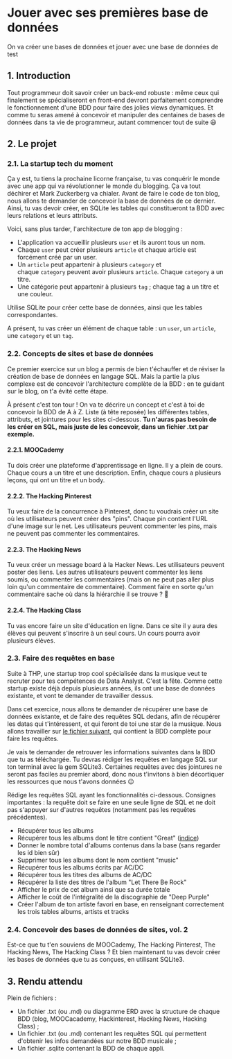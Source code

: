 
# Jouer avec ses premières base de données

On va créer une bases de données et jouer avec une base de données de test

## 1. Introduction

Tout programmeur doit savoir créer un back-end robuste : même ceux qui finalement se spécialiseront en front-end devront parfaitement comprendre le fonctionnement d'une BDD pour faire des jolies views dynamiques. Et comme tu seras amené à concevoir et manipuler des centaines de bases de données dans ta vie de programmeur, autant commencer tout de suite 😃

## 2. Le projet

### 2.1. La startup tech du moment

Ça y est, tu tiens la prochaine licorne française, tu vas conquérir le monde avec une app qui va révolutionner le monde du blogging. Ça va tout déchirer et Mark Zuckerberg va chialer. Avant de faire le code de ton blog, nous allons te demander de concevoir la base de données de ce dernier. Ainsi, tu vas devoir créer, en SQLite les tables qui constitueront ta BDD avec leurs relations et leurs attributs.

Voici, sans plus tarder, l'architecture de ton app de blogging :

-   L'application va accueillir plusieurs `user` et ils auront tous un nom.
-   Chaque `user` peut créer plusieurs `article` et chaque article est forcément créé par un user.
-   Un `article` peut appartenir à plusieurs `category` et chaque `category` peuvent avoir plusieurs `article`. Chaque `category` a un titre.
-   Une catégorie peut appartenir à plusieurs `tag` ; chaque tag a un titre et une couleur.

Utilise SQLite pour créer cette base de données, ainsi que les tables correspondantes.

A présent, tu vas créer un élément de chaque table : un `user`, un `article`, une `category` et un `tag`.

### 2.2. Concepts de sites et base de données

Ce premier exercice sur un blog a permis de bien t'échauffer et de réviser la création de base de données en langage SQL. Mais la partie la plus complexe est de concevoir l'architecture complète de la BDD : en te guidant sur le blog, on t'a évité cette étape.

À présent c'est ton tour ! On va te décrire un concept et c'est à toi de concevoir la BDD de A à Z. Liste (à tête reposée) les différentes tables, attributs, et jointures pour les sites ci-dessous. **Tu n'auras pas besoin de les créer en SQL, mais juste de les concevoir, dans un fichier .txt par exemple.**

#### 2.2.1. MOOCademy

Tu dois créer une plateforme d'apprentissage en ligne. Il y a plein de cours. Chaque cours a un titre et une description. Enfin, chaque cours a plusieurs leçons, qui ont un titre et un body.

#### 2.2.2. The Hacking Pinterest

Tu veux faire de la concurrence à Pinterest, donc tu voudrais créer un site où les utilisateurs peuvent créer des "pins". Chaque pin contient l'URL d'une image sur le net. Les utilisateurs peuvent commenter les pins, mais ne peuvent pas commenter les commentaires.

#### 2.2.3. The Hacking News

Tu veux créer un message board à la Hacker News. Les utilisateurs peuvent poster des liens. Les autres utilisateurs peuvent commenter les liens soumis, ou commenter les commentaires (mais on ne peut pas aller plus loin qu'un commentaire de commentaire). Comment faire en sorte qu'un commentaire sache où dans la hiérarchie il se trouve ? 🤔

#### 2.2.4. The Hacking Class

Tu vas encore faire un site d'éducation en ligne. Dans ce site il y aura des élèves qui peuvent s'inscrire à un seul cours. Un cours pourra avoir plusieurs élèves.

### 2.3. Faire des requêtes en base

Suite à THP, une startup trop cool spécialisée dans la musique veut te recruter pour tes compétences de Data Analyst. C'est la fête. Comme cette startup existe déjà depuis plusieurs années, ils ont une base de données existante, et vont te demander de travailler dessus.

Dans cet exercice, nous allons te demander de récupérer une base de données existante, et de faire des requêtes SQL dedans, afin de récupérer les datas qui t'intéressent, et qui feront de toi une star de la musique. Nous allons travailler sur [le fichier suivant](http://www.sqlitetutorial.net/wp-content/uploads/2018/03/chinook.zip), qui contient la BDD complète pour faire les requêtes.

Je vais te demander de retrouver les informations suivantes dans la BDD que tu as téléchargée. Tu devras rédiger les requêtes en langage SQL sur ton terminal avec la gem SQLite3. Certaines requêtes avec des jointures ne seront pas faciles au premier abord, donc nous t'invitons à bien décortiquer les ressources que nous t'avons données 😉

Rédige les requêtes SQL ayant les fonctionnalités ci-dessous. Consignes importantes : la requête doit se faire en une seule ligne de SQL et ne doit pas s'appuyer sur d'autres requêtes (notamment pas les requêtes précédentes).

-   Récupérer tous les albums
-   Récupérer tous les albums dont le titre contient "Great" ([indice](https://www.w3schools.com/sql/sql_wildcards.asp))
-   Donner le nombre total d'albums contenus dans la base (sans regarder les id bien sûr)
-   Supprimer tous les albums dont le nom contient "music"
-   Récupérer tous les albums écrits par AC/DC
-   Récupérer tous les titres des albums de AC/DC
-   Récupérer la liste des titres de l'album "Let There Be Rock"
-   Afficher le prix de cet album ainsi que sa durée totale
-   Afficher le coût de l'intégralité de la discographie de "Deep Purple"
-   Créer l'album de ton artiste favori en base, en renseignant correctement les trois tables albums, artists et tracks

### 2.4. Concevoir des bases de données de sites, vol. 2

Est-ce que tu t'en souviens de MOOCademy, The Hacking Pinterest, The Hacking News, The Hacking Class ? Et bien maintenant tu vas devoir créer les bases de données que tu as conçues, en utilisant SQLite3.

## 3. Rendu attendu

Plein de fichiers :

-   Un fichier .txt (ou .md) ou diagramme ERD avec la structure de chaque BDD (blog, MOOCacademy, Hackinterest, Hacking News, Hacking Class) ;
-   Un fichier .txt (ou .md) contenant les requêtes SQL qui permettent d'obtenir les infos demandées sur notre BDD musicale ;
-   Un fichier .sqlite contenant la BDD de chaque appli.